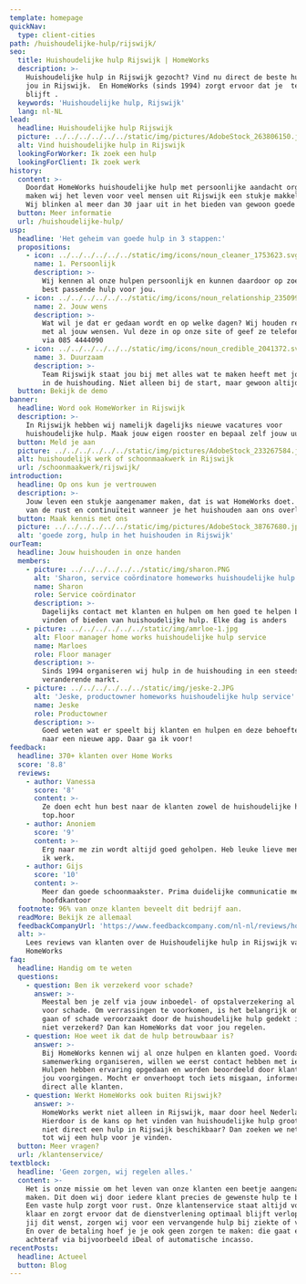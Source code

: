 ```yaml
---
template: homepage
quickNav:
  type: client-cities
path: /huishoudelijke-hulp/rijswijk/
seo:
  title: Huishoudelijke hulp Rijswijk | HomeWorks
  description: >-
    Huishoudelijke hulp in Rijswijk gezocht? Vind nu direct de beste hulp voor
    jou in Rijswijk.  En HomeWorks (sinds 1994) zorgt ervoor dat je  tevreden
    blijft .
  keywords: 'Huishoudelijke hulp, Rijswijk'
  lang: nl-NL
lead:
  headline: Huishoudelijke hulp Rijswijk
  picture: ../../../../../../static/img/pictures/AdobeStock_263806150.jpg
  alt: Vind huishoudelijke hulp in Rijswijk
  lookingForWorker: Ik zoek een hulp
  lookingForClient: Ik zoek werk
history:
  content: >-
    Doordat HomeWorks huishoudelijke hulp met persoonlijke aandacht organiseert,
    maken wij het leven voor veel mensen uit Rijswijk een stukje makkelijker.
    Wij blinken al meer dan 30 jaar uit in het bieden van gewoon goede hulp. 
  button: Meer informatie
  url: /huishoudelijke-hulp/
usp:
  headline: 'Het geheim van goede hulp in 3 stappen:'
  propositions:
    - icon: ../../../../../../static/img/icons/noun_cleaner_1753623.svg
      name: 1. Persoonlijk
      description: >-
        Wij kennen al onze hulpen persoonlijk en kunnen daardoor op zoek naar de
        best passende hulp voor jou. 
    - icon: ../../../../../../static/img/icons/noun_relationship_2350997.svg
      name: 2. Jouw wens
      description: >-
        Wat wil je dat er gedaan wordt en op welke dagen? Wij houden rekening
        met al jouw wensen. Vul deze in op onze site of geef ze telefonisch door
        via 085 4444090
    - icon: ../../../../../../static/img/icons/noun_credible_2041372.svg
      name: 3. Duurzaam
      description: >-
        Team Rijswijk staat jou bij met alles wat te maken heeft met jouw hulp
        in de huishouding. Niet alleen bij de start, maar gewoon altijd!
  button: Bekijk de demo
banner:
  headline: Word ook HomeWorker in Rijswijk
  description: >-
    In Rijswijk hebben wij namelijk dagelijks nieuwe vacatures voor
    huishoudelijke hulp. Maak jouw eigen rooster en bepaal zelf jouw uurtarief!
  button: Meld je aan
  picture: ../../../../../../static/img/pictures/AdobeStock_233267584.jpg
  alt: huishoudelijk werk of schoonmaakwerk in Rijswijk
  url: /schoonmaakwerk/rijswijk/
introduction:
  headline: Op ons kun je vertrouwen
  description: >-
    Jouw leven een stukje aangenamer maken, dat is wat HomeWorks doet. Geniet
    van de rust en continuïteit wanneer je het huishouden aan ons overlaat.
  button: Maak kennis met ons
  picture: ../../../../../../static/img/pictures/AdobeStock_38767680.jpg
  alt: 'goede zorg, hulp in het huishouden in Rijswijk'
ourTeam:
  headline: Jouw huishouden in onze handen
  members:
    - picture: ../../../../../../static/img/sharon.PNG
      alt: 'Sharon, service coördinatore homeworks huishoudelijke hulp service'
      name: Sharon
      role: Service coördinator
      description: >-
        Dagelijks contact met klanten en hulpen om hen goed te helpen bij het
        vinden of bieden van huishoudelijke hulp. Elke dag is anders
    - picture: ../../../../../../static/img/amrloe-1.jpg
      alt: Floor manager home works huishoudelijke hulp service
      name: Marloes
      role: Floor manager
      description: >-
        Sinds 1994 organiseren wij hulp in de huishouding in een steeds
        veranderende markt.
    - picture: ../../../../../../static/img/jeske-2.JPG
      alt: 'Jeske, productowner homeworks huishoudelijke hulp service'
      name: Jeske
      role: Productowner
      description: >-
        Goed weten wat er speelt bij klanten en hulpen en deze behoefte vertalen
        naar een nieuwe app. Daar ga ik voor!
feedback:
  headline: 370+ klanten over Home Works
  score: '8.8'
  reviews:
    - author: Vanessa
      score: '8'
      content: >-
        Ze doen echt hun best naar de klanten zowel de huishoudelijke hulpen
        top.hoor
    - author: Anoniem
      score: '9'
      content: >-
        Erg naar me zin wordt altijd goed geholpen. Heb leuke lieve mensen waar
        ik werk.
    - author: Gijs
      score: '10'
      content: >-
        Meer dan goede schoonmaakster. Prima duidelijke communicatie met het
        hoofdkantoor
  footnote: 96% van onze klanten beveelt dit bedrijf aan.
  readMore: Bekijk ze allemaal
  feedbackCompanyUrl: 'https://www.feedbackcompany.com/nl-nl/reviews/home-works/'
  alt: >-
    Lees reviews van klanten over de Huishoudelijke hulp in Rijswijk van
    HomeWorks
faq:
  headline: Handig om te weten
  questions:
    - question: Ben ik verzekerd voor schade?
      answer: >-
        Meestal ben je zelf via jouw inboedel- of opstalverzekering al verzekerd
        voor schade. Om verrassingen te voorkomen, is het belangrijk om na te
        gaan of schade veroorzaakt door de huishoudelijke hulp gedekt is. Ben je
        niet verzekerd? Dan kan HomeWorks dat voor jou regelen.
    - question: Hoe weet ik dat de hulp betrouwbaar is?
      answer: >-
        Bij HomeWorks kennen wij al onze hulpen en klanten goed. Voordat we een
        samenwerking organiseren, willen we eerst contact hebben met iedereen.
        Hulpen hebben ervaring opgedaan en worden beoordeeld door klanten die
        jou voorgingen. Mocht er onverhoopt toch iets misgaan, informeren wij
        direct alle klanten.
    - question: Werkt HomeWorks ook buiten Rijswijk?
      answer: >-
        HomeWorks werkt niet alleen in Rijswijk, maar door heel Nederland.
        Hierdoor is de kans op het vinden van huishoudelijke hulp groot. Is er
        niet direct een hulp in Rijswijk beschikbaar? Dan zoeken we net zo lang
        tot wij een hulp voor je vinden.
  button: Meer vragen?
  url: /klantenservice/
textblock:
  headline: 'Geen zorgen, wij regelen alles.'
  content: >-
    Het is onze missie om het leven van onze klanten een beetje aangenamer te
    maken. Dit doen wij door iedere klant precies de gewenste hulp te bieden.
    Een vaste hulp zorgt voor rust. Onze klantenservice staat altijd voor jou
    klaar en zorgt ervoor dat de dienstverlening optimaal blijft verlopen. Als
    jij dit wenst, zorgen wij voor een vervangende hulp bij ziekte of vakantie.
    En over de betaling hoef je je ook geen zorgen te maken: die gaat eenvoudig
    achteraf via bijvoorbeeld iDeal of automatische incasso.
recentPosts:
  headline: Actueel
  button: Blog
---
```


